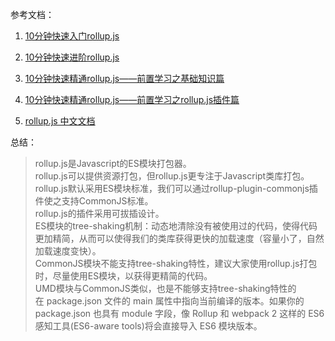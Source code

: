 参考文档：<br/>
1. [10分钟快速入门rollup.js](https://www.imooc.com/article/262083)

2. [10分钟快速进阶rollup.js](https://www.imooc.com/article/263597)

3. [10分钟快速精通rollup.js——前置学习之基础知识篇](https://www.imooc.com/article/264075)

4. [10分钟快速精通rollup.js——前置学习之rollup.js插件篇](https://www.imooc.com/article/264076)

5. [rollup.js 中文文档](https://www.rollupjs.com/guide/zh)

总结：<br/>
> rollup.js是Javascript的ES模块打包器。<br/>
rollup.js可以提供资源打包，但rollup.js更专注于Javascript类库打包。<br/>
rollup.js默认采用ES模块标准，我们可以通过rollup-plugin-commonjs插件使之支持CommonJS标准。<br/>
rollup.js的插件采用可拔插设计。<br/>
ES模块的tree-shaking机制：动态地清除没有被使用过的代码，使得代码更加精简，从而可以使得我们的类库获得更快的加载速度（容量小了，自然加载速度变快）。<br/>
CommonJS模块不能支持tree-shaking特性，建议大家使用rollup.js打包时，尽量使用ES模块，以获得更精简的代码。<br/>
UMD模块与CommonJS类似，也是不能够支持tree-shaking特性的<br/>
在 package.json 文件的 main 属性中指向当前编译的版本。如果你的 package.json 也具有 module 字段，像 Rollup 和 webpack 2 这样的 ES6 感知工具(ES6-aware tools)将会直接导入 ES6 模块版本。<br/>